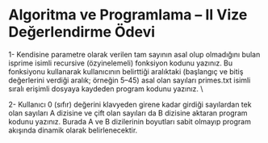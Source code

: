 # Algoritma ve Programlama – II  Vize Değerlendirme Ödevi
1-	Kendisine parametre olarak verilen tam sayının asal olup olmadığını bulan isprime isimli recursive (özyinelemeli) fonksiyon kodunu yazınız. Bu fonksiyonu kullanarak kullanıcının belirttiği aralıktaki (başlangıç ve bitiş değerlerini verdiği aralık; örneğin 5–45) asal olan sayıları primes.txt isimli sıralı erişimli dosyaya kaydeden program kodunu yazınız. \

2-	Kullanıcı 0 (sıfır) değerini klavyeden girene kadar girdiği sayılardan tek olan sayıları A dizisine ve çift olan sayıları da B dizisine aktaran program kodunu yazınız. Burada A ve B dizilerinin boyutları sabit olmayıp program akışında dinamik olarak belirlenecektir. 
